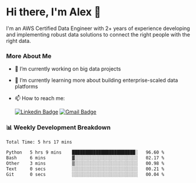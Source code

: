 # Hi there, I'm Alex  👋

I'm an AWS Certified Data Engineer with 2+ years of experience developing and implementing robust data solutions to connect the right people with the right data. 

### More About Me

- 🔭 I’m currently working on big data projects
- 🌱 I’m currently learning more about building enterprise-scaled data platforms
- 📫 How to reach me:

  [![Linkedin Badge](https://img.shields.io/badge/LinkedIn-0077B5?style=for-the-badge&logo=linkedin&logoColor=white)](https://www.linkedin.com/in/itsalexchen) [![Gmail Badge](https://img.shields.io/badge/Gmail-D14836?style=for-the-badge&logo=gmail&logoColor=white)](mailto:itsalexchen@gmail.com)




### 📊 Weekly Development Breakdown
<!--START_SECTION:waka-->

```txt
Total Time: 5 hrs 17 mins

Python   5 hrs 9 mins    ████████████████████████░   96.60 %
Bash     6 mins          ▓░░░░░░░░░░░░░░░░░░░░░░░░   02.17 %
Other    3 mins          ▒░░░░░░░░░░░░░░░░░░░░░░░░   00.98 %
Text     0 secs          ░░░░░░░░░░░░░░░░░░░░░░░░░   00.21 %
Git      0 secs          ░░░░░░░░░░░░░░░░░░░░░░░░░   00.04 %
```

<!--END_SECTION:waka-->
